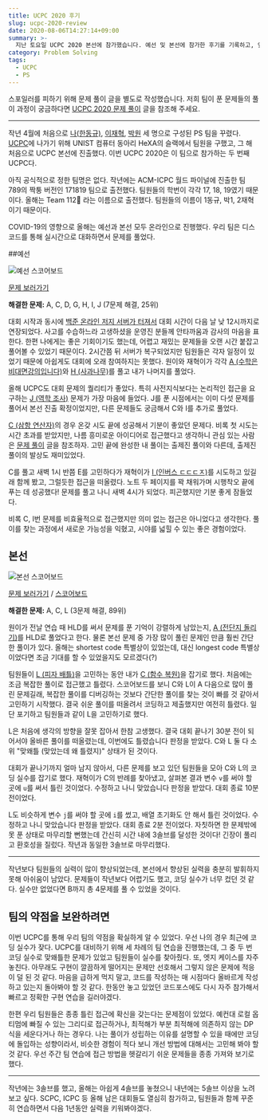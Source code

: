 ```yaml
---
title: UCPC 2020 후기
slug: ucpc-2020-review
date: 2020-08-06T14:27:14+09:00
summary: >-
  지난 토요일 UCPC 2020 본선에 참가했습니다. 예선 및 본선에 참가한 후기를 기록하고, 앞으로 팀의 약점을 어떻게 보완해 나갈지에 대해 이야기합니다.
category: Problem Solving
tags:
  - UCPC
  - PS
---
```


스포일러를 피하기 위해 문제 풀이 글을 별도로 작성했습니다. 저희 팀이 푼 문제들의 풀이 과정이 궁금하다면 [UCPC 2020 문제 풀이](/ucpc-2020-solutions) 글을 참조해 주세요.

---

작년 4월에 처음으로 [나(한동규)](https://www.acmicpc.net/user/queued_q), [이재혁](https://www.acmicpc.net/user/checkchck), [박원](https://www.acmicpc.net/user/chunghan) 세 명으로 구성된 PS 팀을 꾸렸다. [UCPC](http://ucpc.me/)에 나가기 위해 UNIST 컴퓨터 동아리 HeXA의 슬랙에서 팀원을 구했고, 그 해 처음으로 UCPC 본선에 진출했다. 이번 UCPC 2020은 이 팀으로 참가하는 두 번째 UCPC다.

아직 공식적으로 정한 팀명은 없다. 작년에는 ACM-ICPC 월드 파이널에 진출한 팀 789의 짝퉁 버전인 171819 팀으로 출전했다. 팀원들의 학번이 각각 17, 18, 19였기 때문이다. 올해는 Team 112🚨 라는 이름으로 출전했다. 팀원들의 이름이 1동규, 박1, 2재혁이기 때문이다.

COVID-19의 영향으로 올해는 예선과 본선 모두 온라인으로 진행했다. 우리 팀은 디스코드를 통해 실시간으로 대화하면서 문제를 풀었다.

##예선

![예선 스코어보드](quals-scoreboard.png)

[문제 보러가기](https://www.acmicpc.net/category/detail/2270)

**해결한 문제:** A, C, D, G, H, I, J (7문제 해결, 25위)

대회 시작과 동시에 [백준 온라인 저지 서버가 터져서](https://www.acmicpc.net/blog/view/94) 대회 시간이 다음 날 낮 12시까지로 연장되었다. 사고를 수습하느라 고생하셨을 운영진 분들께 안타까움과 감사의 마음을 표한다. 한편 나에게는 좋은 기회이기도 했는데, 어렵고 재밌는 문제들을 오랜 시간 붙잡고 풀어볼 수 있었기 때문이다. 2시간쯤 뒤 서버가 복구되었지만 팀원들은 각자 일정이 있었기 때문에 아쉽게도 대회에 오래 참여하지는 못했다. 원이와 재혁이가 각각 [A (수학은 비대면강의입니다)](https://www.acmicpc.net/problem/19532)와 [H (사과나무)](https://www.acmicpc.net/problem/19539)를 풀고 내가 나머지를 풀었다.

올해 UCPC도 대회 문제의 퀄리티가 좋았다. 특히 사전지식보다는 논리적인 접근을 요구하는 [J (역학 조사)](https://www.acmicpc.net/problem/19541) 문제가 가장 마음에 들었다. J를 푼 시점에서는 이미 다섯 문제를 풀어서 본선 진출 확정이었지만, 다른 문제들도 궁금해서 C와 I를 추가로 풀었다.

[C (삼항 연산자)](https://www.acmicpc.net/problem/19534)의 경우 온갖 시도 끝에 성공해서 기분이 좋았던 문제다. 비록 첫 시도는 시간 초과를 받았지만, 나름 흥미로운 아이디어로 접근했다고 생각하니 관심 있는 사람은 [문제 풀이](/ucpc-2020-solutions) 글을 참조하자. 고민 끝에 완성한 내 풀이는 출제진 풀이와 다른데, 출제진 풀이의 발상도 재미있었다.

C를 풀고 새벽 1시 반쯤 E를 고민하다가 재혁이가 [I (인버스 ㄷㄷㄷㅈ)](https://www.acmicpc.net/problem/19540)를 시도하고 있길래 함께 봤고, 그럴듯한 접근을 떠올렸다. 노트 두 페이지를 꽉 채워가며 시행착오 끝에 푸는 데 성공했다! 문제를 풀고 나니 새벽 4시가 되었다. 피곤했지만 기분 좋게 잠들었다.

비록 C, I번 문제를 비효율적으로 접근했지만 의미 없는 접근은 아니었다고 생각한다. 풀이를 찾는 과정에서 새로운 가능성을 익혔고, 시야를 넓힐 수 있는 좋은 경험이었다.

## 본선

![본선 스코어보드](finals-scoreboard.png)

[문제 보러가기](https://www.acmicpc.net/category/detail/2272) / [스코어보드](https://ucpc.acmicpc.net/contest/scoreboard/524)

**해결한 문제:** A, C, L (3문제 해결, 89위)

원이가 전날 연습 때 HLD를 써서 문제를 푼 기억이 강렬하게 남았는지, [A (전단지 돌리기)](https://www.acmicpc.net/problem/19542)를 HLD로 풀었다고 한다. 물론 본선 문제 중 가장 많이 풀린 문제인 만큼 훨씬 간단한 풀이가 있다. 올해는 shortest code 특별상이 있었는데, 대신 longest code 특별상이었다면 조금 기대를 할 수 있었을지도 모르겠다(?)

팀원들이 [L (피자 배틀)](https://www.acmicpc.net/problem/19553)을 고민하는 동안 내가 [C (함수 복원)](https://www.acmicpc.net/problem/19544)을 잡기로 했다. 처음에는 조금 복잡한 풀이로 접근했고 틀렸다. 스코어보드를 보니 C와 L이 A 다음으로 많이 풀린 문제길래, 복잡한 풀이를 디버깅하는 것보다 간단한 풀이를 찾는 것이 빠를 것 같아서 고민하기 시작했다. 결국 쉬운 풀이를 떠올려서 코딩하고 제출했지만 여전히 틀렸다. 일단 포기하고 팀원들과 같이 L을 고민하기로 했다.

L은 처음에 생각의 방향을 잘못 잡아서 한참 고생했다. 결국 대회 끝나기 30분 전이 되어서야 올바른 풀이를 떠올렸는데, 이번에도 틀렸습니다 판정을 받았다. C와 L 둘 다 소위 "맞왜틀 (맞았는데 왜 틀렸지)" 상태가 된 것이다.

대회가 끝나기까지 얼마 남지 않아서, 다른 문제를 보고 있던 팀원들을 모아 C와 L의 코딩 실수를 잡기로 했다. 재혁이가 C의 반례를 찾아냈고, 살펴본 결과 변수 `v`를 써야 할 곳에 `u`를 써서 틀린 것이었다. 수정하고 나니 맞았습니다 판정을 받았다. 대회 종료 10분 전이었다.

L도 비슷하게 변수 `j`를 써야 할 곳에 `i`를 썼고, 배열 초기화도 안 해서 틀린 것이었다. 수정하고 나니 맞았습니다 판정을 받았다. 대회 종료 2분 전이었다. 자칫하면 한 문제밖에 못 푼 상태로 마무리할 뻔했는데 간신히 시간 내에 3솔브를 달성한 것이다! 긴장이 풀리고 환호성을 질렀다. 작년과 동일한 3솔브로 마무리했다.

---

작년보다 팀원들의 실력이 많이 향상되었는데, 본선에서 향상된 실력을 충분히 발휘하지 못해 아쉬움이 남았다. 문제들이 작년보다 어렵기도 했고, 코딩 실수가 너무 컸던 것 같다. 실수만 없었다면 B까지 총 4문제를 풀 수 있었을 것이다.

## 팀의 약점을 보완하려면

이번 UCPC를 통해 우리 팀의 약점을 확실하게 알 수 있었다. 우선 나의 경우 최근에 코딩 실수가 잦다. UCPC를 대비하기 위해 세 차례의 팀 연습을 진행했는데, 그 중 두 번 코딩 실수로 맞왜틀한 문제가 있었고 팀원들이 실수를 찾아줬다. 또, 엣지 케이스를 자주 놓친다. 아무래도 구현이 깔끔하게 떨어지는 문제만 선호해서 그렇지 않은 문제에 적응이 덜 된 것 같다. 마음을 급하게 먹지 말고, 코드를 작성하는 매 시점마다 올바르게 작성하고 있는지 돌아봐야 할 것 같다. 한동안 놓고 있었던 코드포스에도 다시 자주 참가해서 빠르고 정확한 구현 연습을 길러야겠다.

한편 우리 팀원들은 종종 틀린 접근에 확신을 갖는다는 문제점이 있었다. 예컨대 로컬 옵티멈에 빠질 수 있는 그리디로 접근하거나, 최적해가 부분 최적해에 의존하지 않는 DP식을 세운다거나 하는 경우다. 나는 풀이가 성립하는 이유를 설명할 수 있을 때에만 코딩에 돌입하는 성향이라서, 비슷한 경험이 적다 보니 개선 방법에 대해서는 고민해 봐야 할 것 같다. 우선 주간 팀 연습에 접근 방법을 헷갈리기 쉬운 문제들을 종종 가져와 보기로 했다.

---

작년에는 3솔브를 했고, 올해는 아쉽게 4솔브를 놓쳤으니 내년에는 5솔브 이상을 노려 보고 싶다. SCPC, ICPC 등 올해 남은 대회들도 열심히 참가하고, 팀원들과 함께 꾸준히 연습하면서 다음 1년동안 실력을 키워봐야겠다.
